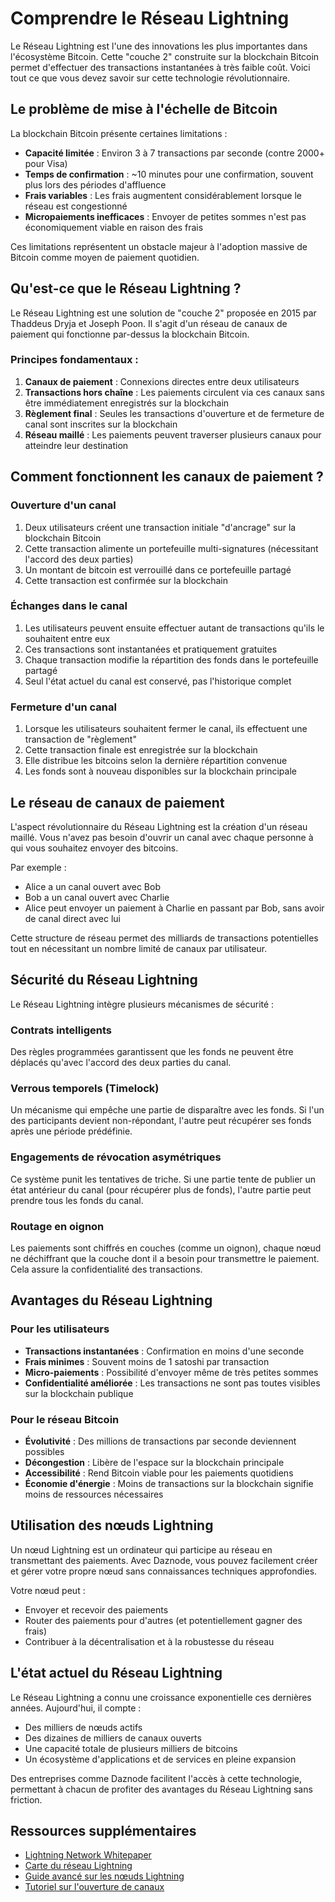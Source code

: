 # Comprendre le Réseau Lightning

Le Réseau Lightning est l'une des innovations les plus importantes dans l'écosystème Bitcoin. Cette "couche 2" construite sur la blockchain Bitcoin permet d'effectuer des transactions instantanées à très faible coût. Voici tout ce que vous devez savoir sur cette technologie révolutionnaire.

## Le problème de mise à l'échelle de Bitcoin

La blockchain Bitcoin présente certaines limitations :

- **Capacité limitée** : Environ 3 à 7 transactions par seconde (contre 2000+ pour Visa)
- **Temps de confirmation** : ~10 minutes pour une confirmation, souvent plus lors des périodes d'affluence
- **Frais variables** : Les frais augmentent considérablement lorsque le réseau est congestionné
- **Micropaiements inefficaces** : Envoyer de petites sommes n'est pas économiquement viable en raison des frais

Ces limitations représentent un obstacle majeur à l'adoption massive de Bitcoin comme moyen de paiement quotidien.

## Qu'est-ce que le Réseau Lightning ?

Le Réseau Lightning est une solution de "couche 2" proposée en 2015 par Thaddeus Dryja et Joseph Poon. Il s'agit d'un réseau de canaux de paiement qui fonctionne par-dessus la blockchain Bitcoin.

### Principes fondamentaux :

1. **Canaux de paiement** : Connexions directes entre deux utilisateurs
2. **Transactions hors chaîne** : Les paiements circulent via ces canaux sans être immédiatement enregistrés sur la blockchain
3. **Règlement final** : Seules les transactions d'ouverture et de fermeture de canal sont inscrites sur la blockchain
4. **Réseau maillé** : Les paiements peuvent traverser plusieurs canaux pour atteindre leur destination

## Comment fonctionnent les canaux de paiement ?

### Ouverture d'un canal

1. Deux utilisateurs créent une transaction initiale "d'ancrage" sur la blockchain Bitcoin
2. Cette transaction alimente un portefeuille multi-signatures (nécessitant l'accord des deux parties)
3. Un montant de bitcoin est verrouillé dans ce portefeuille partagé
4. Cette transaction est confirmée sur la blockchain

### Échanges dans le canal

1. Les utilisateurs peuvent ensuite effectuer autant de transactions qu'ils le souhaitent entre eux
2. Ces transactions sont instantanées et pratiquement gratuites
3. Chaque transaction modifie la répartition des fonds dans le portefeuille partagé
4. Seul l'état actuel du canal est conservé, pas l'historique complet

### Fermeture d'un canal

1. Lorsque les utilisateurs souhaitent fermer le canal, ils effectuent une transaction de "règlement"
2. Cette transaction finale est enregistrée sur la blockchain
3. Elle distribue les bitcoins selon la dernière répartition convenue
4. Les fonds sont à nouveau disponibles sur la blockchain principale

## Le réseau de canaux de paiement

L'aspect révolutionnaire du Réseau Lightning est la création d'un réseau maillé. Vous n'avez pas besoin d'ouvrir un canal avec chaque personne à qui vous souhaitez envoyer des bitcoins.

Par exemple :
- Alice a un canal ouvert avec Bob
- Bob a un canal ouvert avec Charlie
- Alice peut envoyer un paiement à Charlie en passant par Bob, sans avoir de canal direct avec lui

Cette structure de réseau permet des milliards de transactions potentielles tout en nécessitant un nombre limité de canaux par utilisateur.

## Sécurité du Réseau Lightning

Le Réseau Lightning intègre plusieurs mécanismes de sécurité :

### Contrats intelligents

Des règles programmées garantissent que les fonds ne peuvent être déplacés qu'avec l'accord des deux parties du canal.

### Verrous temporels (Timelock)

Un mécanisme qui empêche une partie de disparaître avec les fonds. Si l'un des participants devient non-répondant, l'autre peut récupérer ses fonds après une période prédéfinie.

### Engagements de révocation asymétriques

Ce système punit les tentatives de triche. Si une partie tente de publier un état antérieur du canal (pour récupérer plus de fonds), l'autre partie peut prendre tous les fonds du canal.

### Routage en oignon

Les paiements sont chiffrés en couches (comme un oignon), chaque nœud ne déchiffrant que la couche dont il a besoin pour transmettre le paiement. Cela assure la confidentialité des transactions.

## Avantages du Réseau Lightning

### Pour les utilisateurs

- **Transactions instantanées** : Confirmation en moins d'une seconde
- **Frais minimes** : Souvent moins de 1 satoshi par transaction
- **Micro-paiements** : Possibilité d'envoyer même de très petites sommes
- **Confidentialité améliorée** : Les transactions ne sont pas toutes visibles sur la blockchain publique

### Pour le réseau Bitcoin

- **Évolutivité** : Des millions de transactions par seconde deviennent possibles
- **Décongestion** : Libère de l'espace sur la blockchain principale
- **Accessibilité** : Rend Bitcoin viable pour les paiements quotidiens
- **Économie d'énergie** : Moins de transactions sur la blockchain signifie moins de ressources nécessaires

## Utilisation des nœuds Lightning

Un nœud Lightning est un ordinateur qui participe au réseau en transmettant des paiements. Avec Daznode, vous pouvez facilement créer et gérer votre propre nœud sans connaissances techniques approfondies.

Votre nœud peut :
- Envoyer et recevoir des paiements
- Router des paiements pour d'autres (et potentiellement gagner des frais)
- Contribuer à la décentralisation et à la robustesse du réseau

## L'état actuel du Réseau Lightning

Le Réseau Lightning a connu une croissance exponentielle ces dernières années. Aujourd'hui, il compte :

- Des milliers de nœuds actifs
- Des dizaines de milliers de canaux ouverts
- Une capacité totale de plusieurs milliers de bitcoins
- Un écosystème d'applications et de services en pleine expansion

Des entreprises comme Daznode facilitent l'accès à cette technologie, permettant à chacun de profiter des avantages du Réseau Lightning sans friction.

## Ressources supplémentaires

- [Lightning Network Whitepaper](https://lightning.network/lightning-network-paper.pdf)
- [Carte du réseau Lightning](https://1ml.com/)
- [Guide avancé sur les nœuds Lightning](/docs/guides/advanced-lightning-nodes)
- [Tutoriel sur l'ouverture de canaux](/docs/guides/opening-channels) 